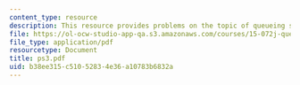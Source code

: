 ```yaml
---
content_type: resource
description: This resource provides problems on the topic of queueing systems.
file: https://ol-ocw-studio-app-qa.s3.amazonaws.com/courses/15-072j-queues-theory-and-applications-spring-2006/b38ee315c51052834e36a10783b6832a_ps3.pdf
file_type: application/pdf
resourcetype: Document
title: ps3.pdf
uid: b38ee315-c510-5283-4e36-a10783b6832a
---
```

